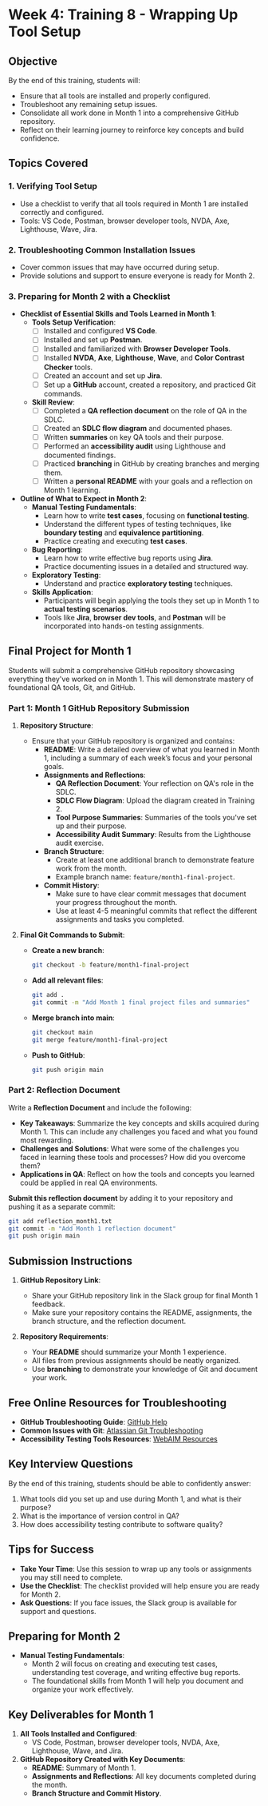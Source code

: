 # Week 4: Training 8 - Wrapping Up Tool Setup

## Objective
By the end of this training, students will:
- Ensure that all tools are installed and properly configured.
- Troubleshoot any remaining setup issues.
- Consolidate all work done in Month 1 into a comprehensive GitHub repository.
- Reflect on their learning journey to reinforce key concepts and build confidence.

## Topics Covered

### 1. Verifying Tool Setup
- Use a checklist to verify that all tools required in Month 1 are installed correctly and configured.
- Tools: VS Code, Postman, browser developer tools, NVDA, Axe, Lighthouse, Wave, Jira.

### 2. Troubleshooting Common Installation Issues
- Cover common issues that may have occurred during setup.
- Provide solutions and support to ensure everyone is ready for Month 2.

### 3. Preparing for Month 2 with a Checklist
- **Checklist of Essential Skills and Tools Learned in Month 1**:
  - **Tools Setup Verification**:
    - [ ] Installed and configured **VS Code**.
    - [ ] Installed and set up **Postman**.
    - [ ] Installed and familiarized with **Browser Developer Tools**.
    - [ ] Installed **NVDA**, **Axe**, **Lighthouse**, **Wave**, and **Color Contrast Checker** tools.
    - [ ] Created an account and set up **Jira**.
    - [ ] Set up a **GitHub** account, created a repository, and practiced Git commands.
  - **Skill Review**:
    - [ ] Completed a **QA reflection document** on the role of QA in the SDLC.
    - [ ] Created an **SDLC flow diagram** and documented phases.
    - [ ] Written **summaries** on key QA tools and their purpose.
    - [ ] Performed an **accessibility audit** using Lighthouse and documented findings.
    - [ ] Practiced **branching** in GitHub by creating branches and merging them.
    - [ ] Written a **personal README** with your goals and a reflection on Month 1 learning.

- **Outline of What to Expect in Month 2**:
  - **Manual Testing Fundamentals**:
    - Learn how to write **test cases**, focusing on **functional testing**.
    - Understand the different types of testing techniques, like **boundary testing** and **equivalence partitioning**.
    - Practice creating and executing **test cases**.
  - **Bug Reporting**:
    - Learn how to write effective bug reports using **Jira**.
    - Practice documenting issues in a detailed and structured way.
  - **Exploratory Testing**:
    - Understand and practice **exploratory testing** techniques.
  - **Skills Application**:
    - Participants will begin applying the tools they set up in Month 1 to **actual testing scenarios**.
    - Tools like **Jira**, **browser dev tools**, and **Postman** will be incorporated into hands-on testing assignments.

## Final Project for Month 1
Students will submit a comprehensive GitHub repository showcasing everything they've worked on in Month 1. This will demonstrate mastery of foundational QA tools, Git, and GitHub.

### Part 1: Month 1 GitHub Repository Submission

1. **Repository Structure**:
   - Ensure that your GitHub repository is organized and contains:
     - **README**: Write a detailed overview of what you learned in Month 1, including a summary of each week’s focus and your personal goals.
     - **Assignments and Reflections**:
       - **QA Reflection Document**: Your reflection on QA's role in the SDLC.
       - **SDLC Flow Diagram**: Upload the diagram created in Training 2.
       - **Tool Purpose Summaries**: Summaries of the tools you've set up and their purpose.
       - **Accessibility Audit Summary**: Results from the Lighthouse audit exercise.
     - **Branch Structure**:
       - Create at least one additional branch to demonstrate feature work from the month.
       - Example branch name: `feature/month1-final-project`.
     - **Commit History**:
       - Make sure to have clear commit messages that document your progress throughout the month.
       - Use at least 4-5 meaningful commits that reflect the different assignments and tasks you completed.

2. **Final Git Commands to Submit**:
   - **Create a new branch**:
     ```bash
     git checkout -b feature/month1-final-project
     ```
   - **Add all relevant files**:
     ```bash
     git add .
     git commit -m "Add Month 1 final project files and summaries"
     ```
   - **Merge branch into main**:
     ```bash
     git checkout main
     git merge feature/month1-final-project
     ```
   - **Push to GitHub**:
     ```bash
     git push origin main
     ```

### Part 2: Reflection Document
Write a **Reflection Document** and include the following:
- **Key Takeaways**: Summarize the key concepts and skills acquired during Month 1. This can include any challenges you faced and what you found most rewarding.
- **Challenges and Solutions**: What were some of the challenges you faced in learning these tools and processes? How did you overcome them?
- **Applications in QA**: Reflect on how the tools and concepts you learned could be applied in real QA environments.

**Submit this reflection document** by adding it to your repository and pushing it as a separate commit:
```bash
git add reflection_month1.txt
git commit -m "Add Month 1 reflection document"
git push origin main
```

## Submission Instructions
1. **GitHub Repository Link**:
   - Share your GitHub repository link in the Slack group for final Month 1 feedback.
   - Make sure your repository contains the README, assignments, the branch structure, and the reflection document.

2. **Repository Requirements**:
   - Your **README** should summarize your Month 1 experience.
   - All files from previous assignments should be neatly organized.
   - Use **branching** to demonstrate your knowledge of Git and document your work.

## Free Online Resources for Troubleshooting
- **GitHub Troubleshooting Guide**: [GitHub Help](https://docs.github.com/en/github/getting-started-with-github)
- **Common Issues with Git**: [Atlassian Git Troubleshooting](https://www.atlassian.com/git/tutorials/troubleshooting-git)
- **Accessibility Testing Tools Resources**: [WebAIM Resources](https://webaim.org/resources/)

## Key Interview Questions
By the end of this training, students should be able to confidently answer:
1. What tools did you set up and use during Month 1, and what is their purpose?
2. What is the importance of version control in QA?
3. How does accessibility testing contribute to software quality?

## Tips for Success
- **Take Your Time**: Use this session to wrap up any tools or assignments you may still need to complete.
- **Use the Checklist**: The checklist provided will help ensure you are ready for Month 2.
- **Ask Questions**: If you face issues, the Slack group is available for support and questions.

## Preparing for Month 2
- **Manual Testing Fundamentals**:
  - Month 2 will focus on creating and executing test cases, understanding test coverage, and writing effective bug reports.
  - The foundational skills from Month 1 will help you document and organize your work effectively.

## Key Deliverables for Month 1
1. **All Tools Installed and Configured**:
   - VS Code, Postman, browser developer tools, NVDA, Axe, Lighthouse, Wave, and Jira.
2. **GitHub Repository Created with Key Documents**:
   - **README**: Summary of Month 1.
   - **Assignments and Reflections**: All key documents completed during the month.
   - **Branch Structure and Commit History**.
